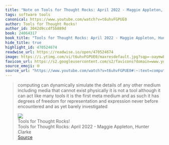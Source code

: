 ```yaml
---
title: "Note on Tools for Thought Rocks: April 2022 - Maggie Appleton, Hunter Clarke via Tools for Thought Rocks!"
tags: software tools
canonical: https://www.youtube.com/watch?v=t6uhvFGPUE0
author: Tools for Thought Rocks!
author_id: 3042d9ccdf5b889d
book: 24064317
book_title: "Tools for Thought Rocks: April 2022 - Maggie Appleton, Hunter Clarke"
hide_title: true
highlight_id: 470524674
readwise_url: https://readwise.io/open/470524674
image: https://i.ytimg.com/vi/t6uhvFGPUE0/maxresdefault.jpg?sqp=-oaymwEmCIAKENAF8quKqQMa8AEB-AH-CYAC0AWKAgwIABABGGUgWShXMA8=&rs=AOn4CLC4f0e5wlGFcnPDx6InRh9qpe1OTA
favicon_url: https://s2.googleusercontent.com/s2/favicons?domain=www.youtube.com
source_emoji: 🌐
source_url: "https://www.youtube.com/watch?v=t6uhvFGPUE0#:~:text=computing%20can%20dynamically,yet%20barely%20investigated"
---
```


> computing can dynamically simulate the details of any other medium including media that cannot exist physically it is not a tool although it can act like many tools it is the first meta medium and as such it has degrees of freedom for representation and expression never before encountered and as yet barely investigated
> <div class="quoteback-footer"><div class="quoteback-avatar"><img class="mini-favicon" src="https://s2.googleusercontent.com/s2/favicons?domain=www.youtube.com"></div><div class="quoteback-metadata"><div class="metadata-inner"><span style="display:none">FROM:</span><div aria-label="Tools for Thought Rocks!" class="quoteback-author"> Tools for Thought Rocks!</div><div aria-label="Tools for Thought Rocks: April 2022 - Maggie Appleton, Hunter Clarke" class="quoteback-title"> Tools for Thought Rocks: April 2022 - Maggie Appleton, Hunter Clarke</div></div></div><div class="quoteback-backlink"><a target="_blank" aria-label="go to the full text of this quotation" rel="noopener" href="https://www.youtube.com/watch?v=t6uhvFGPUE0#:~:text=computing%20can%20dynamically,yet%20barely%20investigated" class="quoteback-arrow"> Source</a></div></div>